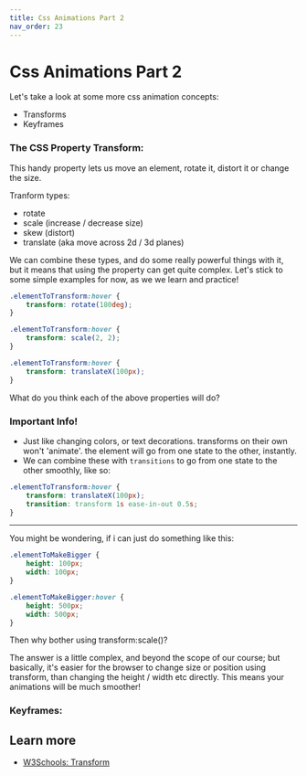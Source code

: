 ```yaml
---
title: Css Animations Part 2
nav_order: 23
---
```


# Css Animations Part 2

Let's take a look at some more css animation concepts:

-   Transforms
-   Keyframes

### The CSS Property Transform:

This handy property lets us move an element, rotate it, distort it or change the size.

Tranform types:

-   rotate
-   scale (increase / decrease size)
-   skew (distort)
-   translate (aka move across 2d / 3d planes)

We can combine these types, and do some really powerful things with it, but it means that using the property can get quite complex. Let's stick to some simple examples for now, as we we learn and practice!

```css
.elementToTransform:hover {
    transform: rotate(180deg);
}
```

```css
.elementToTransform:hover {
    transform: scale(2, 2);
}
```

```css
.elementToTransform:hover {
    transform: translateX(100px);
}
```

What do you think each of the above properties will do?

### Important Info!

-   Just like changing colors, or text decorations. transforms on their own won't 'animate'. the element will go from one state to the other, instantly.
-   We can combine these with `transitions` to go from one state to the other smoothly, like so:

```css
.elementToTransform:hover {
    transform: translateX(100px);
    transition: transform 1s ease-in-out 0.5s;
}
```

---

You might be wondering, if i can just do something like this:

```css
.elementToMakeBigger {
    height: 100px;
    width: 100px;
}
```

```css
.elementToMakeBigger:hover {
    height: 500px;
    width: 500px;
}
```

Then why bother using transform:scale()?

The answer is a little complex, and beyond the scope of our course; but basically, it's easier for the browser to change size or position using transform, than changing the height / width etc directly. This means your animations will be much smoother!

### Keyframes:

## Learn more

-   [W3Schools: Transform](https://www.w3schools.com/cssref/css3_pr_transform.asp)
